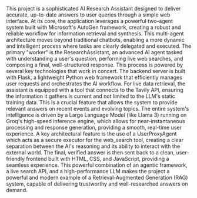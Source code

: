 This project is a sophisticated AI Research Assistant designed to deliver accurate, up-to-date answers to user queries through a simple web interface. At its core, the application leverages a powerful two-agent system built with Microsoft's AutoGen framework, creating a robust and reliable workflow for information retrieval and synthesis. This multi-agent architecture moves beyond traditional chatbots, enabling a more dynamic and intelligent process where tasks are clearly delegated and executed. The primary "worker" is the ResearchAssistant, an advanced AI agent tasked with understanding a user's question, performing live web searches, and composing a final, well-structured response. This process is powered by several key technologies that work in concert. The backend server is built with Flask, a lightweight Python web framework that efficiently manages user requests and orchestrates the AI workflow. For live data retrieval, the assistant is equipped with a tool that connects to the Tavily API, ensuring the information it gathers is current and not limited to the LLM's static training data. This is a crucial feature that allows the system to provide relevant answers on recent events and evolving topics. The entire system's intelligence is driven by a Large Language Model (like Llama 3) running on Groq's high-speed inference engine, which allows for near-instantaneous processing and response generation, providing a smooth, real-time user experience. A key architectural feature is the use of a UserProxyAgent which acts as a secure executor for the web_search tool, creating a clear separation between the AI's reasoning and its ability to interact with the external world. The final, verified answer is then sent back to a clean, user-friendly frontend built with HTML, CSS, and JavaScript, providing a seamless experience. This powerful combination of an agentic framework, a live search API, and a high-performance LLM makes the project a powerful and modern example of a Retrieval-Augmented Generation (RAG) system, capable of delivering trustworthy and well-researched answers on demand.
